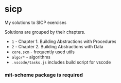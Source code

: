 # sicp
My solutions to SICP exercises

Solutions are grouped by their chapters.

- `1` - Chapter 1. Building Abstractions with Procedures
- `2` - Chapter 2. Building Abstractions with Data
- `core.scm` - frequently used utils
- `algo/*` - algorithms
- `.vscode/tasks.js` includes build script for vscode

### mit-scheme package is required
